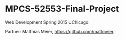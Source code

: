 # MPCS-52553-Final-Project

Web Development 
Spring 2015
UChicago

Partner: Matthias Meier, https://github.com/mattmeier
